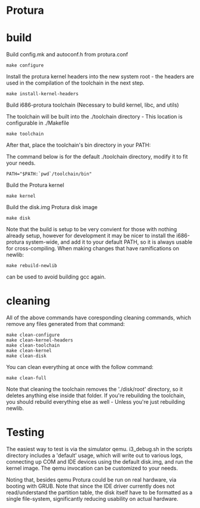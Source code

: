 Protura
=======

build
=====

Build config.mk and autoconf.h from protura.conf

    make configure

Install the protura kernel headers into the new system root - the headers are
used in the compilation of the toolchain in the next step.

    make install-kernel-headers

Build i686-protura toolchain (Necessary to build kernel, libc, and utils)

The toolchain will be built into the ./toolchain directory - This location is
configurable in ./Makefile

    make toolchain

After that, place the toolchain's bin directory in your PATH:

  The command below is for the default ./toolchain directory, modify it to fit
  your needs.

    PATH="$PATH:`pwd`/toolchain/bin"

Build the Protura kernel

    make kernel

Build the disk.img Protura disk image

    make disk

Note that the build is setup to be very convient for those with nothing already
setup, however for development it may be nicer to install the i686-protura
system-wide, and add it to your default PATH, so it is always usable for
cross-compiling. When making changes that have ramifications on newlib:

    make rebuild-newlib

can be used to avoid building gcc again.

cleaning
========

All of the above commands have coresponding cleaning commands, which remove any
files generated from that command:

    make clean-configure
    make clean-kernel-headers
    make clean-toolchain
    make clean-kernel
    make clean-disk

You can clean everything at once with the follow command:

    make clean-full

Note that cleaning the toolchain removes the './disk/root' directory, so it
deletes anything else inside that folder. If you're rebuilding the toolchain,
you should rebuild everything else as well - Unless you're just rebuilding
newlib.

Testing
=======

The easiest way to test is via the simulator qemu. i3_debug.sh in the scripts
directory includes a 'default' usage, which will write out to various logs,
connecting up COM and IDE devices using the default disk.img, and run the
kernel image. The qemu invocation can be customized to your needs.

Noting that, besides qemu Protura could be run on real hardware, via booting
with GRUB. Note that since the IDE driver currently does not read/understand
the partition table, the disk itself have to be formatted as a single
file-system, significantly reducing usability on actual hardware.
